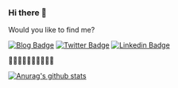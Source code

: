 ### Hi there 👋

Would you like to find me?

[![Blog Badge](https://img.shields.io/badge/Site-israelcena.com.br-black)](https://israelcena.com.br)
[![Twitter Badge](https://img.shields.io/badge/-Twitter-1ca0f1?style=flat-square&labelColor=1ca0f1&logo=twitter&logoColor=white&link=https://twitter.com/israelcena)](https://twitter.com/israelcena)
[![Linkedin Badge](https://img.shields.io/badge/-LinkedIn-blue?style=flat-square&logo=Linkedin&logoColor=white&link=https://www.linkedin.com/in/israelcena)](https://www.linkedin.com/in/israelcena)

<!--
**israelcena/israelcena** is a ✨ _special_ ✨ repository because its `README.md` (this file) appears on your GitHub profile.

Here are some ideas to get you started:

- 🔭 I’m currently working on ...
- 🌱 I’m currently learning ...
- 👯 I’m looking to collaborate on ...
- 🤔 I’m looking for help with ...
- 💬 Ask me about ...
- 📫 How to reach me: ...
- 😄 Pronouns: ...
- ⚡ Fun fact: ...

-->

💬💬💬💬💬💬💬💬💬💬

[![Anurag's github stats](https://github-readme-stats.vercel.app/api?username=israelcena)](https://github.com/anuraghazra/github-readme-stats)
